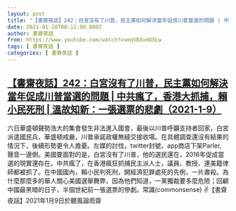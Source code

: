 ```yaml
---
layout: post
title: "【書齋夜話】242：白宮沒有了川普，民主黨如何解決當年促成川普當選的問題 | 中共瘋了，香港大抓捕，賴小民死刑 | 溫故知新：一張選票的悲劇（2021-1-9）"
date: 2021-01-10T08:11:00.000Z
author: 書齋夜話
from: https://www.youtube.com/watch?v=mqVBXvmDXLw
tags: [ 書齋夜話 ]
categories: [ 書齋夜話 ]
---
```

<!--1610266260000-->
[【書齋夜話】242：白宮沒有了川普，民主黨如何解決當年促成川普當選的問題 | 中共瘋了，香港大抓捕，賴小民死刑 | 溫故知新：一張選票的悲劇（2021-1-9）](https://www.youtube.com/watch?v=mqVBXvmDXLw)
------

<div>
六日華盛頓聲勢浩大的集會發生非法進入國會，最後以川普呼籲支持者回家，白宮派遣國民兵，華盛頓戒嚴，川普承諾政權無縫交接收場。在具體調查還沒有結果的情況下，後續形勢更令人擔憂。左媒的討伐，twitter封號，app商店下架Parler, 聲音一邊倒。美國要面對的是，白宮沒有了川普，他的選民還在，2016年促成當選的現實還存在。中共瘋了，在香港瘋狂抓捕民主派人士，議員、教授、連美籍律師都被抓了。在中國國內，賴小民判死刑，開經濟犯罪處死的先例，一片肅殺。為什麼那麼多的華人關心美國選舉舞弊，因為他們知道，一黨獨裁要多麼危險；回顧中國最黑暗的日子，半個世紀前一張選票的慘劇。常識(commonsense) ✌【書齋夜話】2021年1月9日於聽風論雨齋
</div>
